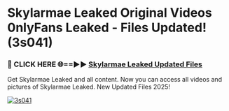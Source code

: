 # Skylarmae Leaked Original Videos 0nlyFans Leaked - Files Updated! (3s041)

<h3>🔴 CLICK HERE 🌐==►► <a href="https://tinyurl.com/2jnfzry5" rel="nofollow">Skylarmae Leaked Updated Files</a></h3>

Get Skylarmae Leaked and all content. Now you can access all videos and pictures of Skylarmae Leaked. New Updated Files 2025!

[![3s041](https://i.imgur.com/GyGTBgg.gif)](https://tinyurl.com/2jnfzry5)
